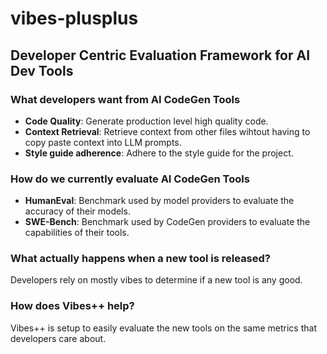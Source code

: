 # vibes-plusplus

## Developer Centric Evaluation Framework for AI Dev Tools

### What developers want from AI CodeGen Tools

- **Code Quality**: Generate production level high quality code.
- **Context Retrieval**: Retrieve context from other files wihtout having to copy paste context into LLM prompts.
- **Style guide adherence**: Adhere to the style guide for the project.


### How do we currently evaluate AI CodeGen Tools

- **HumanEval**: Benchmark used by model providers to evaluate the accuracy of their models.
- **SWE-Bench**: Benchmark used by CodeGen providers to evaluate the capabilities of their tools.


### What actually happens when a new tool is released?

Developers rely on mostly vibes to determine if a new tool is any good.

### How does Vibes++ help?
Vibes++ is setup to easily evaluate the new tools on the same metrics that developers care about.
